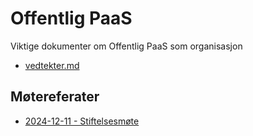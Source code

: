 # Offentlig PaaS

Viktige dokumenter om Offentlig PaaS som organisasjon

* [vedtekter.md](./vedtekter.md)

## Møtereferater

* [2024-12-11 - Stiftelsesmøte](./referat/2024-12-11/protokoll.md)
